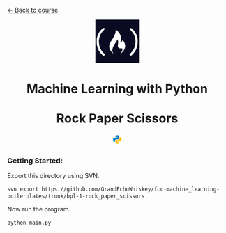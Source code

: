 [<- Back to course](https://github.com/GrandEchoWhiskey/fcc-machine_learning-boilerplates/README.md)

<p align="center"><a href="https://www.freecodecamp.org/learn/machine-learning-with-python/">
  <img src="https://github.com/GrandEchoWhiskey/grandechowhiskey/blob/main/icons/course/fcc100.png" /><br>
</a></p>
<h1 align="center">Machine Learning with Python<br><br>Rock Paper Scissors</h1>

<p align="center"><a href="#">
  <img src="https://github.com/GrandEchoWhiskey/grandechowhiskey/blob/main/icons/programming/python.png" />
</a></p>

### Getting Started:
Export this directory using SVN.
```
svn export https://github.com/GrandEchoWhiskey/fcc-machine_learning-boilerplates/trunk/bpl-1-rock_paper_scissors
```
Now run the program.
```
python main.py
```
